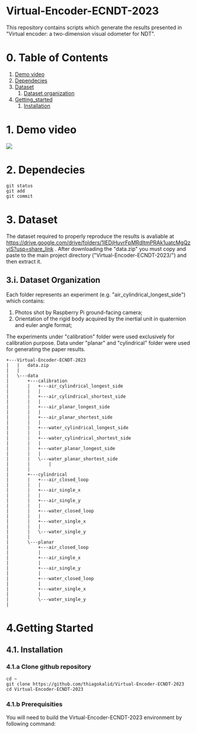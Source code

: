 # Virtual-Encoder-ECNDT-2023

This repository contains scripts which generate the results presented in "Virtual encoder: a two-dimension visual odometer for NDT".

# 0. Table of Contents
1. [Demo video](#demo_video)
2. [Dependecies](#dependencies)
3. [Dataset](#dataset)
    1. [Dataset organization](#dataset_organization)
4. [Getting_started](#getting_started)
    1. [Installation](#getting_started_installation)

# 1. Demo video <a name="demo_video"></a>

[![](https://imagizer.imageshack.com/v2/640x480q70/922/k25IkO.png)](https://youtu.be/36NNLRFJXkg)

# 2. Dependecies <a name="dependencies"></a>
```
git status
git add
git commit
```
 
# 3. Dataset <a name="dataset"></a>

The dataset required to properly reproduce the results is avaliable at <a href="https://drive.google.com/drive/folders/1IEDjHuvrFpMRdltmPRAk1uatcMgQzyiS?usp=share_link"> https://drive.google.com/drive/folders/1IEDjHuvrFpMRdltmPRAk1uatcMgQzyiS?usp=share_link </a>. After downloading the "data.zip" you must copy and paste to the main project directory ("Virtual-Encoder-ECNDT-2023/") and then extract it.

## 3.i. Dataset Organization <a name="dataset_organization"></a>
Each folder represents an experiment (e.g. "air_cylindrical_longest_side") which contains:
<ol>
  <li>Photos shot by Raspberry Pi ground-facing camera;</li>
  <li>Orientation of the rigid body acquired by the inertial unit in quaternion and euler angle format;</li>
</ol> 
The experiments under "calibration" folder were used exclusively for calibration purpose. Data under "planar" and "cylindrical" folder were used for generating the paper results.

```
+---Virtual-Encoder-ECNDT-2023
|   |   data.zip
|   |   
|   \---data
|       +---calibration
|       |   +---air_cylindrical_longest_side
|       |   |       
|       |   +---air_cylindrical_shortest_side
|       |   |       
|       |   +---air_planar_longest_side
|       |   |       
|       |   +---air_planar_shortest_side
|       |   |       
|       |   +---water_cylindrical_longest_side
|       |   |       
|       |   +---water_cylindrical_shortest_side
|       |   |       
|       |   +---water_planar_longest_side
|       |   |       
|       |   \---water_planar_shortest_side
|       |   	| 
|       |           
|       +---cylindrical
|       |   +---air_closed_loop
|       |   |       
|       |   +---air_single_x
|       |   |       
|       |   +---air_single_y
|       |   |       
|       |   +---water_closed_loop
|       |   |       
|       |   +---water_single_x
|       |   |       
|       |   \---water_single_y
|       |           
|       \---planar
|           +---air_closed_loop
|           |       
|           +---air_single_x
|           |       
|           +---air_single_y
|           |       
|           +---water_closed_loop
|           |       
|           +---water_single_x
|           |       
|           \---water_single_y
|               
```

# 4.Getting Started <a name="getting_started"></a>
## 4.1. Installation <a name="getting_started_installation"></a>
### 4.1.a Clone github repository
```
cd ~
git clone https://github.com/thiagokalid/Virtual-Encoder-ECNDT-2023
cd Virtual-Encoder-ECNDT-2023
```

### 4.1.b Prerequisities
You will need to build the Virtual-Encoder-ECNDT-2023 environment by following command:

